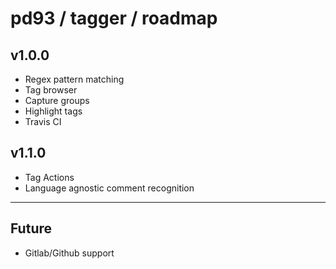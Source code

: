 # pd93 / tagger / roadmap

## v1.0.0

- Regex pattern matching
- Tag browser
- Capture groups
- Highlight tags
- Travis CI

## v1.1.0

- Tag Actions
- Language agnostic comment recognition

---

## Future

- Gitlab/Github support